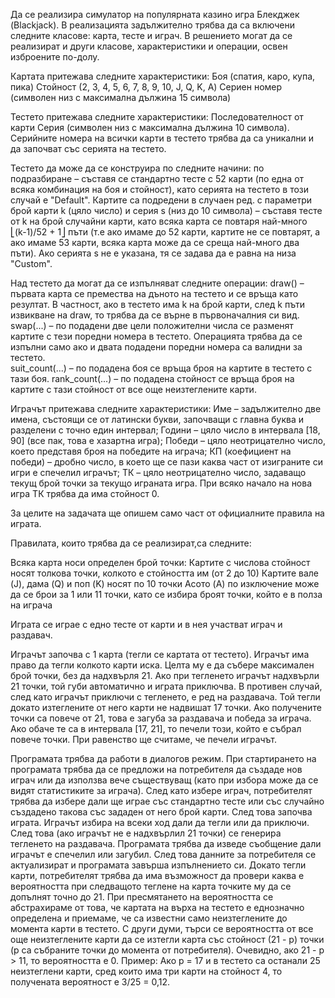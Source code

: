 Да се реализира  симулатор на популярната казино игра Блекджек (Blackjack).
В реализацията задължително трябва да са включени следните класове: карта, тесте и играч. В решението могат да се реализират и други класове, характеристики и операции, освен изброените по-долу.
  
Картата притежава следните характеристики: 
 Боя (спатия, каро, купа, пика) 
 Стойност (2, 3, 4, 5, 6, 7, 8, 9, 10, J, Q, K, A) 
 Сериен номер (символен низ с максимална дължина 15 символа) 
 
Тестето притежава следните характеристики:
Последователност от карти
Серия (символен низ с максимална дължина 10 символа). Серийните номера на всички карти в тестето трябва да са уникални и да започват със серията на тестето.


Тестето да може да се конструира по следните начини:
по подразбиране – съставя се стандартно тесте с 52 карти (по една от всяка комбинация на боя и стойност), като серията на тестетo в този случай е "Default". Картите са подредени в случаен ред.
с параметри брой карти k (цяло число) и серия s (низ до 10 символа) – съставя тесте от k на брой случайни карти, като всяка карта се повтаря най-много ⎣(k-1)/52 + 1⎦  пъти (т.е ако имаме до 52 карти, картите не се повтарят, а ако имаме 53 карти, всяка карта може да се среща най-много два пъти). Ако серията s не е указана, тя се задава да е равна на низа "Custom".

Над тестето да могат да се изпълняват следните операции:
draw() – първата карта се премества на дъното на тестето и се връща като резултат. В частност, ако в тестето има k на брой карти, след k пъти извикване на draw, то трябва да се върне в първоначалния си вид.  
swap(...) – по подадени две цели положителни числа се разменят картите с тези поредни номера в тестето. Операцията трябва да се изпълни само ако и двата подадени поредни номера са валидни за тестето.  
suit_count(...) – по подадена боя се връща броя на картите в тестето с тази боя.
rank_count(...) – по подадена стойност се връща броя на картите с тази стойност от все още неизтеглените карти. 
 
Играчът притежава следните характеристики:
Име – задължително две имена, състоящи се от латински букви, започващи с главна буква и разделени с точно един интервал;
Години – цяло число в интервала [18, 90] (все пак, това е хазартна игра);
Победи – цяло неотрицателно число, което представя броя на победите на играча;
КП (коефициент на победи) – дробно число, в което ще се пази каква част от изиграните си игри е спечелил играчът;
ТК – цяло неотрицателно число, задаващо текущ брой точки за текущо играната игра. При всяко начало на нова игра ТК трябва да има стойност 0.
 
 
 
 
 
 
 

 
 
За целите на задачата ще опишем само част от официалните правила на играта.
  
Правилата, които трябва да се реализират,са следните:

Всяка карта носи определен брой точки:
Картите с числова стойност носят толкова точки, колкото е стойността им (от 2 до 10)
Картите вале (J), дама (Q) и поп (K) носят по 10 точки
Асото (A) по изключение може да се брои за 1 или 11 точки, като се избира броят точки, който е в полза на играча
 
Играта се играе с едно тесте от карти и в нея участват играч и раздавач.
 
Играчът започва с 1 карта (тегли се картата от тестето). Играчът има право да тегли колкото карти иска. Целта му е да събере максимален брой точки, без да надхвърля 21. Ако при тегленето играчът надхвърли 21 точки, той губи автоматично и играта приключва. В противен случай, след като играчът приключи с тегленето, е ред на раздавача. Той тегли докато изтеглените от него карти не надвишат 17 точки. Ако получените точки са повече от 21, това е загуба за раздавача и победа за играча. Ако обаче те са в интервала [17, 21], то печели този, който е събрал повече точки. При равенство ще считаме, че печели играчът.
 
Програмата трябва да работи в диалогов режим. При стартирането на програмата трябва да се предложи на потребителя да създаде нов играч или да използва вече съществуващ (като при избора може да се видят статистиките за играча). След като избере играч, потребителят трябва да избере дали ще играе със стандартно тесте или със случайно създадено такова със зададен от него брой карти. След това започва играта. Играчът избира на всеки ход дали да тегли или да приключи. След това (ако играчът не е надхвърлил 21 точки) се генерира тегленето на раздавача. Програмата трябва да изведе съобщение дали играчът е спечелил или загубил. След това данните за потребителя се актуализират и програмата завърша изпълнението си.
Докато тегли карти, потребителят трябва да има възможност да провери каква е вероятността при следващото теглене на карта точките му да се допълнят точно до 21. При пресмятането на вероятността се абстрахираме от това, че картата на върха на тестето е еднозначно определена и приемаме, че са известни само неизтеглените до момента карти в тестето. С други думи, търси се вероятността от все още неизтеглените карти да се изтегли карта със стойност (21 - p) точки (p са събраните точки до момента от потребителя). Очевидно, ако 21 - p > 11, то вероятността е 0.
Пример: Ако p = 17 и в тестето са останали 25 неизтеглени карти, сред които има три карти на стойност 4, то получената вероятност е 3/25 = 0,12.
